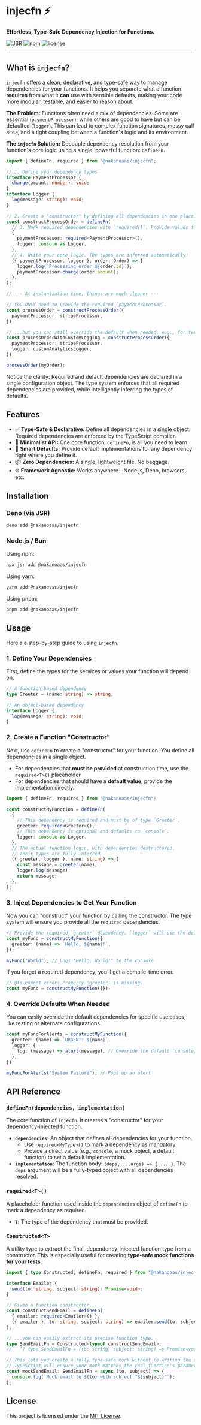 # injecfn ⚡

**Effortless, Type-Safe Dependency Injection for Functions.**

[![JSR](https://jsr.io/badges/@nakanoaas/injecfn)](https://jsr.io/@nakanoaas/injecfn)
[![npm](https://badge.fury.io/js/@nakanoaas%2Finjecfn.svg)](https://badge.fury.io/js/@nakanoaas%2Finjecfn)
[![license](https://img.shields.io/badge/license-MIT-blue.svg)](https://github.com/nakanoaas/injecfn/blob/main/LICENSE)

---

## What is `injecfn`?

`injecfn` offers a clean, declarative, and type-safe way to manage dependencies
for your functions. It helps you separate what a function **requires** from what
it **can** use with sensible defaults, making your code more modular, testable,
and easier to reason about.

**The Problem:** Functions often need a mix of dependencies. Some are essential
(`paymentProcessor`), while others are good to have but can be defaulted
(`logger`). This can lead to complex function signatures, messy call sites, and
a tight coupling between a function's logic and its environment.

**The `injecfn` Solution:** Decouple dependency resolution from your function's
core logic using a single, powerful function: `defineFn`.

```typescript
import { defineFn, required } from "@nakanoaas/injecfn";

// 1. Define your dependency types
interface PaymentProcessor {
  charge(amount: number): void;
}
interface Logger {
  log(message: string): void;
}

// 2. Create a "constructor" by defining all dependencies in one place.
const constructProcessOrder = defineFn(
  // 3. Mark required dependencies with `required()`. Provide values for defaults.
  {
    paymentProcessor: required<PaymentProcessor>(),
    logger: console as Logger,
  },
  // 4. Write your core logic. The types are inferred automatically!
  ({ paymentProcessor, logger }, order: Order) => {
    logger.log(`Processing order ${order.id}`);
    paymentProcessor.charge(order.amount);
  },
);

// --- At instantiation time, things are much cleaner ---

// You ONLY need to provide the required `paymentProcessor`.
const processOrder = constructProcessOrder({
  paymentProcessor: stripeProcessor,
});

// ...but you can still override the default when needed, e.g., for tests.
const processOrderWithCustomLogging = constructProcessOrder({
  paymentProcessor: stripeProcessor,
  logger: customAnalyticsLogger,
});

processOrder(myOrder);
```

Notice the clarity: Required and default dependencies are declared in a single
configuration object. The type system enforces that all required dependencies
are provided, while intelligently inferring the types of defaults.

## Features

- ✅ **Type-Safe & Declarative:** Define all dependencies in a single object.
  Required dependencies are enforced by the TypeScript compiler.
- 🚀 **Minimalist API:** One core function, `defineFn`, is all you need to
  learn.
- 🧩 **Smart Defaults:** Provide default implementations for any dependency
  right where you define it.
- 📦 **Zero Dependencies:** A single, lightweight file. No baggage.
- 🌐 **Framework Agnostic:** Works anywhere—Node.js, Deno, browsers, etc.

## Installation

### Deno (via JSR)

```bash
deno add @nakanoaas/injecfn
```

### Node.js / Bun

Using npm:

```bash
npx jsr add @nakanoaas/injecfn
```

Using yarn:

```bash
yarn add @nakanoaas/injecfn
```

Using pnpm:

```bash
pnpm add @nakanoaas/injecfn
```

## Usage

Here's a step-by-step guide to using `injecfn`.

### 1. Define Your Dependencies

First, define the types for the services or values your function will depend on.

```typescript
// A function-based dependency
type Greeter = (name: string) => string;

// An object-based dependency
interface Logger {
  log(message: string): void;
}
```

### 2. Create a Function "Constructor"

Next, use `defineFn` to create a "constructor" for your function. You define all
dependencies in a single object.

- For dependencies that **must be provided** at construction time, use the
  `required<T>()` placeholder.
- For dependencies that should have a **default value**, provide the
  implementation directly.

```typescript
import { defineFn, required } from "@nakanoaas/injecfn";

const constructMyFunction = defineFn(
  {
    // This dependency is required and must be of type `Greeter`.
    greeter: required<Greeter>(),
    // This dependency is optional and defaults to `console`.
    logger: console as Logger,
  },
  // The actual function logic, with dependencies destructured.
  // Their types are fully inferred.
  ({ greeter, logger }, name: string) => {
    const message = greeter(name);
    logger.log(message);
    return message;
  },
);
```

### 3. Inject Dependencies to Get Your Function

Now you can "construct" your function by calling the constructor. The type
system will ensure you provide all the `required` dependencies.

```typescript
// Provide the required `greeter` dependency. `logger` will use the default.
const myFunc = constructMyFunction({
  greeter: (name) => `Hello, ${name}!`,
});

myFunc("World"); // Logs "Hello, World!" to the console
```

If you forget a required dependency, you'll get a compile-time error.

```typescript
// @ts-expect-error: Property 'greeter' is missing.
const myFunc = constructMyFunction({});
```

### 4. Override Defaults When Needed

You can easily override the default dependencies for specific use cases, like
testing or alternate configurations.

```typescript
const myFuncForAlerts = constructMyFunction({
  greeter: (name) => `URGENT: ${name}`,
  logger: {
    log: (message) => alert(message), // Override the default `console.log`
  },
});

myFuncForAlerts("System Failure"); // Pops up an alert
```

## API Reference

### `defineFn(dependencies, implementation)`

The core function of `injecfn`. It creates a "constructor" for your
dependency-injected function.

- **`dependencies`**: An object that defines all dependencies for your function.
  - Use `required<MyType>()` to mark a dependency as mandatory.
  - Provide a direct value (e.g., `console`, a mock object, a default function)
    to set a default implementation.
- **`implementation`**: The function body: `(deps, ...args) => { ... }`. The
  `deps` argument will be a fully-typed object with all dependencies resolved.

### `required<T>()`

A placeholder function used inside the `dependencies` object of `defineFn` to
mark a dependency as required.

- **`T`**: The type of the dependency that must be provided.

### `Constructed<T>`

A utility type to extract the final, dependency-injected function type from a
constructor. This is especially useful for creating **type-safe mock functions
for your tests**.

```typescript
import { type Constructed, defineFn, required } from "@nakanoaas/injecfn";

interface Emailer {
  send(to: string, subject: string): Promise<void>;
}

// Given a function constructor...
const constructSendEmail = defineFn(
  { emailer: required<Emailer>() },
  ({ emailer }, to: string, subject: string) => emailer.send(to, subject),
);

// ...you can easily extract its precise function type.
type SendEmailFn = Constructed<typeof constructSendEmail>;
//   ^? type SendEmailFn = (to: string, subject: string) => Promise<void>

// This lets you create a fully type-safe mock without re-writing the signature.
// TypeScript will ensure your mock matches the real function's parameters and return type.
const mockSendEmail: SendEmailFn = async (to, subject) => {
  console.log(`Mock email to ${to} with subject "${subject}"`);
};
```

## License

This project is licensed under the [MIT License](LICENSE).

